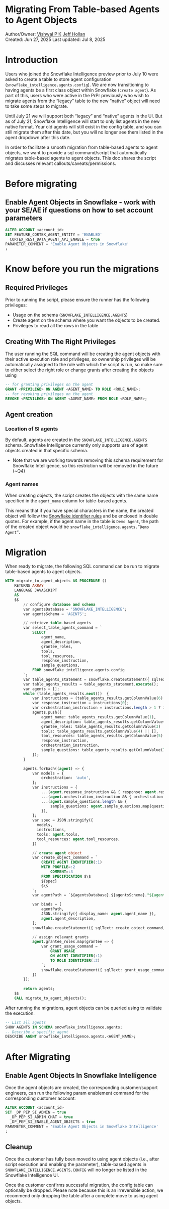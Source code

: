 # Migrating From Table-based Agents to Agent Objects

Author/Owner: [Vishwal P K](mailto:vishwal.pk@snowflake.com) [Jeff Hollan](mailto:jeff.hollan@snowflake.com)  
Created: Jun 27, 2025 Last updated: Jul 8, 2025

# Introduction

Users who joined the Snowflake Intelligence preview prior to July 10 were asked to create a table to store agent configuration (`snowflake_intelligence.agents.config`). We are now transitioning to having agents be a first class object within Snowflake (`create agent`). As part of this, users who were active in the PrPr previously who wish to migrate agents from the “legacy” table to the new “native” object will need to take some steps to migrate.

Until July 21 we will support both “legacy” and “native” agents in the UI. But as of July 21, Snowflake Intelligence will start to only list agents in the new native format. Your old agents will still exist in the config table, and you can still migrate them after this date, but you will no longer see them listed in the agent dropdown after this date.

In order to facilitate a smooth migration from table-based agents to agent objects, we want to provide a sql command/script that automatically migrates table-based agents to agent objects. This doc shares the script and discusses relevant callouts/caveats/permissions.

# Before migrating

## Enable Agent Objects in Snowflake \- work with your SE/AE if questions on how to set account parameters

```sql
ALTER ACCOUNT <account_id>
SET FEATURE_CORTEX_AGENT_ENTITY = 'ENABLED'
  CORTEX_REST_DATA_AGENT_API_ENABLE = true
PARAMETER_COMMENT = 'Enable Agent Objects in Snowflake'
;
```

# Know before you run the migrations

## Required Privileges

Prior to running the script, please ensure the runner has the following privileges:

* Usage on the schema (`SNOWFLAKE_INTELLIGENCE.AGENTS`)  
* Create agent on the schema where you want the objects to be created.  
* Privileges to read all the rows in the table

## Creating With The Right Privileges

The user running the SQL command will be creating the agent objects with their active execution role and privileges, so ownership privileges will be automatically assigned to the role with which the script is run, so make sure to either select the right role or change grants after creating the objects using

```sql
-- for granting privileges on the agent
GRANT <PRIVILEGE> ON AGENT <AGENT_NAME> TO ROLE <ROLE_NAME>;
-- for revoking privileges on the agent
REVOKE <PRIVILEGE> ON AGENT <AGENT_NAME> FROM ROLE <ROLE_NAME>;
```

## Agent creation

### Location of SI agents

By default, agents are created in the `SNOWFLAKE_INTELLIGENCE.AGENTS` schema. Snowflake Intelligence currently only supports use of agent objects created in that specific schema.

* Note that we are working towards removing this schema requirement for Snowflake Intelligence, so this restriction will be removed in the future (\~Q4)

### Agent names

When creating objects, the script creates the objects with the same name specified in the `agent_name` column for table-based agents.

This means that if you have special characters in the name, the created object will follow the [Snowflake identifier rules](https://docs.snowflake.com/en/sql-reference/identifiers-syntax) and be enclosed in double quotes. For example, if the agent name in the table is `Demo Agent`, the path of the created object would be `snowflake_intelligence.agents.”Demo Agent”`.

# Migration

When ready to migrate, the following SQL command can be run to migrate table-based agents to agent objects.

```sql
WITH migrate_to_agent_objects AS PROCEDURE ()
    RETURNS ARRAY
    LANGUAGE JAVASCRIPT
    AS
    $$
        // configure database and schema
        var agentsDatabase = 'SNOWFLAKE_INTELLIGENCE';
        var agentsSchema = 'AGENTS';

        // retrieve table-based agents
        var select_table_agents_command = `
            SELECT
                agent_name,
                agent_description,
                grantee_roles,
                tools,
                tool_resources,
                response_instruction,
                sample_questions,
            FROM snowflake_intelligence.agents.config
        `;
        var table_agents_statement = snowflake.createStatement({ sqlText: select_table_agents_command });
        var table_agents_results = table_agents_statement.execute();
        var agents = [];
        while (table_agents_results.next())  {
            var instructions = (table_agents_results.getColumnValue(6) || '').split('[ORCHESTRATION_INSTRUCTION]');
            var response_instruction = instructions[0];
            var orchestration_instruction = instructions.length > 1 ? instructions[1] : '';
            agents.push({
                agent_name: table_agents_results.getColumnValue(1),
                agent_description: table_agents_results.getColumnValue(2) || '',
                grantee_roles: table_agents_results.getColumnValue(3) || [],
                tools: table_agents_results.getColumnValue(4) || [],
                tool_resources: table_agents_results.getColumnValue(5) || {},
                response_instruction,
                orchestration_instruction,
                sample_questions: table_agents_results.getColumnValue(7) || [],
            });
        }

        agents.forEach((agent) => {
            var models = {
                orchestration: 'auto',
            };
            var instructions = {
                ...(agent.response_instruction && { response: agent.response_instruction }),
                ...(agent.orchestration_instruction && { orchestration: agent.orchestration_instruction }),
                ...(agent.sample_questions.length && {
                    sample_questions: agent.sample_questions.map(question => ({ question: question.text }))
                }),
            };
            var spec = JSON.stringify({
              models,
              instructions,
              tools: agent.tools,
              tool_resources: agent.tool_resources,
            })

            // create agent object
            var create_object_command = `
                CREATE AGENT IDENTIFIER(:1)
                WITH PROFILE=:2
                    COMMENT=:3
                FROM SPECIFICATION $\$
                ${spec}
                $\$
            `;
            var agentPath = `${agentsDatabase}.${agentsSchema}."${agent.agent_name}"`;

            var binds = [
                agentPath,
                JSON.stringify({ display_name: agent.agent_name }),
                agent.agent_description,
            ];
            snowflake.createStatement({ sqlText: create_object_command, binds }).execute();

            // assign relevant grants
            agent.grantee_roles.map(grantee => {
                var grant_usage_command = `
                    GRANT USAGE
                    ON AGENT IDENTIFIER(:1)
                    TO ROLE IDENTIFIER(:2)
                `;
                snowflake.createStatement({ sqlText: grant_usage_command, binds: [agentPath, grantee] }).execute();
            })
        });
        
        return agents;
    $$
    CALL migrate_to_agent_objects();
```

After running the migrations, agent objects can be queried using to validate the execution.

```sql
-- List all agents
SHOW AGENTS IN SCHEMA snowflake_intelligence.agents;
-- Describe a specific agent
DESCRIBE AGENT snowflake_intelligence.agents.<AGENT_NAME>;
```

# After Migrating

## Enable Agent Objects In Snowflake Intelligence

Once the agent objects are created, the corresponding customer/support engineers, can run the following param enablement command for the corresponding customer account:

```sql
ALTER ACCOUNT <account_id>
SET _DP_PEP_SI_ADMIN = true
  _DP_PEP_SI_ADMIN_CHAT = true
  _DP_PEP_SI_ENABLE_AGENT_OBJECTS = true
PARAMETER_COMMENT = 'Enable Agent Objects in Snowflake Intelligence'
;
```

## Cleanup

Once the customer has fully been moved to using agent objects (i.e., after script execution and enabling the parameter), table-based agents in `SNOWFLAKE_INTELLIGENCE.AGENTS.CONFIG` will no longer be listed in the Snowflake Intelligence UI.

Once the customer confirms successful migration, the config table can optionally be dropped. Please note because this is an irreversible action, we recommend only dropping the table after a complete move to using agent objects.

